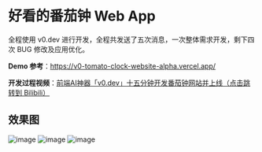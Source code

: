 # 好看的番茄钟 Web App
全程使用 v0.dev 进行开发，全程共发送了五次消息，一次整体需求开发，剩下四次 BUG 修改及应用优化。

**Demo 参考**：https://v0-tomato-clock-website-alpha.vercel.app/

**开发过程视频**：[前端AI神器「v0.dev」十五分钟开发番茄钟网站并上线（点击跳转到 Bilibili）](https://www.bilibili.com/video/BV1kfRHY5Euk/?share_source=copy_web&vd_source=a6cfa5883815ac770b605ed74f61d46b)
## 效果图
![image](https://github.com/user-attachments/assets/4be74dc7-4a50-4ecd-9813-417bd5f56644)
![image](https://github.com/user-attachments/assets/d8f46a8d-8ad8-4fbf-86b4-36c02ad29708)
![image](https://github.com/user-attachments/assets/60a78cc8-7f5d-4d3a-83e8-4eac36b658df)

